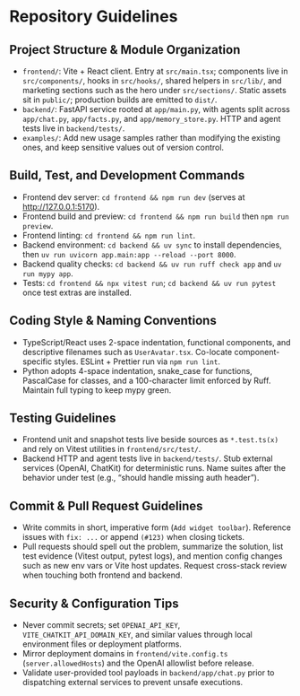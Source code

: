 # Repository Guidelines

## Project Structure & Module Organization
- `frontend/`: Vite + React client. Entry at `src/main.tsx`; components live in `src/components/`, hooks in `src/hooks/`, shared helpers in `src/lib/`, and marketing sections such as the hero under `src/sections/`. Static assets sit in `public/`; production builds are emitted to `dist/`.
- `backend/`: FastAPI service rooted at `app/main.py`, with agents split across `app/chat.py`, `app/facts.py`, and `app/memory_store.py`. HTTP and agent tests live in `backend/tests/`.
- `examples/`: Add new usage samples rather than modifying the existing ones, and keep sensitive values out of version control.

## Build, Test, and Development Commands
- Frontend dev server: `cd frontend && npm run dev` (serves at http://127.0.0.1:5170).
- Frontend build and preview: `cd frontend && npm run build` then `npm run preview`.
- Frontend linting: `cd frontend && npm run lint`.
- Backend environment: `cd backend && uv sync` to install dependencies, then `uv run uvicorn app.main:app --reload --port 8000`.
- Backend quality checks: `cd backend && uv run ruff check app` and `uv run mypy app`.
- Tests: `cd frontend && npx vitest run`; `cd backend && uv run pytest` once test extras are installed.

## Coding Style & Naming Conventions
- TypeScript/React uses 2-space indentation, functional components, and descriptive filenames such as `UserAvatar.tsx`. Co-locate component-specific styles. ESLint + Prettier run via `npm run lint`.
- Python adopts 4-space indentation, snake_case for functions, PascalCase for classes, and a 100-character limit enforced by Ruff. Maintain full typing to keep mypy green.

## Testing Guidelines
- Frontend unit and snapshot tests live beside sources as `*.test.ts(x)` and rely on Vitest utilities in `frontend/src/test/`.
- Backend HTTP and agent tests live in `backend/tests/`. Stub external services (OpenAI, ChatKit) for deterministic runs. Name suites after the behavior under test (e.g., “should handle missing auth header”).

## Commit & Pull Request Guidelines
- Write commits in short, imperative form (`Add widget toolbar`). Reference issues with `fix: ...` or append `(#123)` when closing tickets.
- Pull requests should spell out the problem, summarize the solution, list test evidence (Vitest output, pytest logs), and mention config changes such as new env vars or Vite host updates. Request cross-stack review when touching both frontend and backend.

## Security & Configuration Tips
- Never commit secrets; set `OPENAI_API_KEY`, `VITE_CHATKIT_API_DOMAIN_KEY`, and similar values through local environment files or deployment platforms.
- Mirror deployment domains in `frontend/vite.config.ts` (`server.allowedHosts`) and the OpenAI allowlist before release.
- Validate user-provided tool payloads in `backend/app/chat.py` prior to dispatching external services to prevent unsafe executions.
